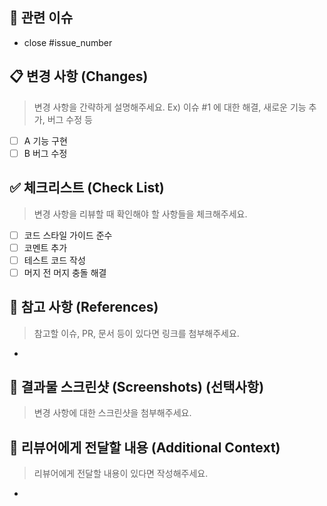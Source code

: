 ## 🚩 관련 이슈
- close #issue_number

## 📋 변경 사항 (Changes)
> 변경 사항을 간략하게 설명해주세요. 
> Ex) 이슈 #1 에 대한 해결, 새로운 기능 추가, 버그 수정 등

- [ ] A 기능 구현
- [ ] B 버그 수정

## ✅ 체크리스트 (Check List)
> 변경 사항을 리뷰할 때 확인해야 할 사항들을 체크해주세요.
- [ ] 코드 스타일 가이드 준수
- [ ] 코멘트 추가
- [ ] 테스트 코드 작성
- [ ] 머지 전 머지 충돌 해결

## 🔔 참고 사항 (References)
> 참고할 이슈, PR, 문서 등이 있다면 링크를 첨부해주세요.
- 

## 📸 결과물 스크린샷 (Screenshots) (선택사항)
> 변경 사항에 대한 스크린샷을 첨부해주세요.

## 💬 리뷰어에게 전달할 내용 (Additional Context)
> 리뷰어에게 전달할 내용이 있다면 작성해주세요.
- 
